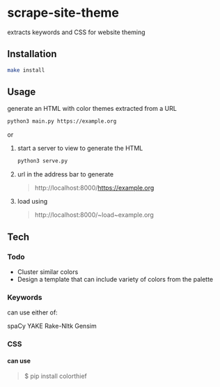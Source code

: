 # scrape-site-theme

extracts keywords and CSS for website theming

## Installation

```sh
make install
```

## Usage

generate an HTML with color themes extracted from a URL

```sh
python3 main.py https://example.org
```

or

1. start a server to view to generate the HTML

    ```sh
    python3 serve.py
    ```

2. url in the address bar to generate

    > http://localhost:8000/https://example.org

3. load using
    > http://localhost:8000/~load~example.org

## Tech

### Todo

-   Cluster similar colors
-   Design a template that can include variety of colors from the palette

### Keywords

can use either of:

spaCy
YAKE
Rake-Nltk
Gensim

### CSS

#### can use

> $ pip install colorthief
